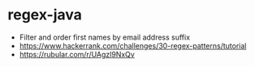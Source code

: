# regex-java
- Filter and order first names by email address suffix
- https://www.hackerrank.com/challenges/30-regex-patterns/tutorial
- https://rubular.com/r/UAgzl9NxQv